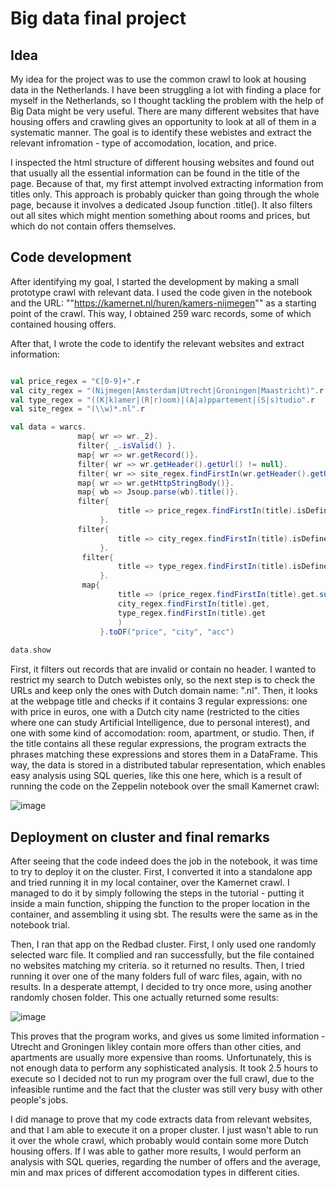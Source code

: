 # Big data final project 

## Idea
My idea for the project was to use the common crawl to look at housing data in the Netherlands. I have been struggling a lot with finding a place for myself in the Netherlands, so I thought tackling the problem with the help of Big Data might be very useful. There are many different websites that have housing offers and crawling gives an opportunity to look at all of them in a systematic manner. The goal is to identify these webistes and extract the relevant infromation - type of accomodation, location, and price.

I inspected the html structure of different housing websites and found out that usually all the essential information can be found in the title of the page. Because of that, my first attempt involved extracting information from titles only. This approach is probably quicker than going through the whole page, because it involves a dedicated Jsoup function .title(). It also filters out all sites which might mention something about rooms and prices, but which do not contain offers themselves. 

## Code development
After identifying my goal, I started the development by making a small prototype crawl with relevant data. I used the code given in the notebook and the URL: ""https://kamernet.nl/huren/kamers-nijmegen"" as a starting point of the crawl. This way, I obtained 259 warc records, some of which contained housing offers. 

After that, I wrote the code to identify the relevant websites and extract information:

```scala

val price_regex = "€[0-9]+".r
val city_regex = "(Nijmegen|Amsterdam|Utrecht|Groningen|Maastricht)".r
val type_regex = "((K|k)amer|(R|r)oom)|(A|a)ppartement|(S|s)tudio".r
val site_regex = "(\\w)*.nl".r

val data = warcs.
               map{ wr => wr._2}.
               filter{ _.isValid() }.
               map{ wr => wr.getRecord()}.
               filter{ wr => wr.getHeader().getUrl() != null}.
               filter{ wr => site_regex.findFirstIn(wr.getHeader().getUrl()).isDefined}.
               map{ wr => wr.getHttpStringBody()}.
               map{ wb => Jsoup.parse(wb).title()}.
               filter{
                        title => price_regex.findFirstIn(title).isDefined
                    }.
               filter{
                        title => city_regex.findFirstIn(title).isDefined
                    }.
                filter{
                        title => type_regex.findFirstIn(title).isDefined
                    }.
                map{
                        title => (price_regex.findFirstIn(title).get.substring(1), 
                        city_regex.findFirstIn(title).get,
                        type_regex.findFirstIn(title).get
                        )                    
                    }.toDF("price", "city", "acc")
               
data.show

```

First, it filters out records that are invalid or contain no header. I wanted to restrict my search to Dutch webistes only, so the next step is to check the URLs and keep only the ones with Dutch domain name: ".nl". Then, it looks at the webpage title and checks if it contains 3 regular expressions: one with price in euros, one with a Dutch city name (restricted to the cities where one can study Artificial Intelligence, due to personal interest), and one with some kind of accomodation: room, apartment, or studio. Then, if the title contains all these regular expressions, the program extracts the phrases matching these expressions and stores them in a DataFrame. This way, the data is stored in a distributed tabular representation, which enables easy analysis using SQL queries, like this one here, which is a result of running the code on the Zeppelin notebook over the small Kamernet crawl: 

![image](https://user-images.githubusercontent.com/49609518/124577744-d4dc7d80-de4d-11eb-8dbd-26a5e6bcb28e.png)

## Deployment on cluster and final remarks

After seeing that the code indeed does the job in the notebook, it was time to try to deploy it on the cluster. First, I converted it into a standalone app and tried running it in my local container, over the Kamernet crawl. I managed to do it by simply following the steps in the tutorial - putting it inside a main function, shipping the function to the proper location in the container, and assembling it using sbt. The results were the same as in the notebook trial.

Then, I ran that app on the Redbad cluster. First, I only used one randomly selected warc file. It complied and ran successfully, but the file contained no websites matching my criteria. so it returned no results. Then, I tried running it over one of the many folders full of warc files, again, with no results. In a desperate attempt, I decided to try once more, using another randomly chosen folder. This one actually returned some results:

![image](https://user-images.githubusercontent.com/49609518/124617031-e4bc8780-de76-11eb-96e0-207ba7a0f359.png)

This proves that the program works, and gives us some limited information - Utrecht and Groningen likley contain more offers than other cities, and apartments are usually more expensive than rooms. Unfortunately, this is not enough data to perform any sophisticated analysis. It took 2.5 hours to execute so I decided not to run my program over the full crawl, due to the infeasible runtime and the fact that the cluster was still very busy with other people's jobs. 

I did manage to prove that my code extracts data from relevant websites, and that I am able to execute it on a proper cluster. I just wasn't able to run it over the whole crawl, which probably would contain some more Dutch housing offers. If I was able to gather more results, I would perform an analysis with SQL queries, regarding the number of offers and the average, min and max prices of different accomodation types in different cities. 


